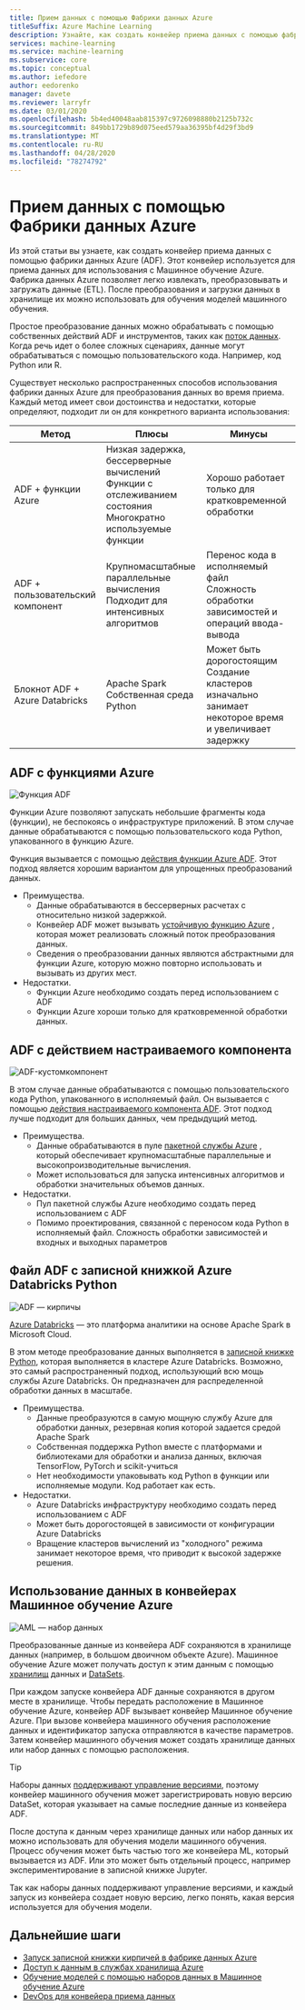 ```yaml
---
title: Прием данных с помощью Фабрики данных Azure
titleSuffix: Azure Machine Learning
description: Узнайте, как создать конвейер приема данных с помощью фабрики данных Azure.
services: machine-learning
ms.service: machine-learning
ms.subservice: core
ms.topic: conceptual
ms.author: iefedore
author: eedorenko
manager: davete
ms.reviewer: larryfr
ms.date: 03/01/2020
ms.openlocfilehash: 5b4ed40048aab815397c9726098880b2125b732c
ms.sourcegitcommit: 849bb1729b89d075eed579aa36395bf4d29f3bd9
ms.translationtype: MT
ms.contentlocale: ru-RU
ms.lasthandoff: 04/28/2020
ms.locfileid: "78274792"
---
```

# <a name="data-ingestion-with-azure-data-factory"></a>Прием данных с помощью Фабрики данных Azure

Из этой статьи вы узнаете, как создать конвейер приема данных с помощью фабрики данных Azure (ADF). Этот конвейер используется для приема данных для использования с Машинное обучение Azure. Фабрика данных Azure позволяет легко извлекать, преобразовывать и загружать данные (ETL). После преобразования и загрузки данных в хранилище их можно использовать для обучения моделей машинного обучения.

Простое преобразование данных можно обрабатывать с помощью собственных действий ADF и инструментов, таких как [поток данных](https://docs.microsoft.com/azure/data-factory/control-flow-execute-data-flow-activity). Когда речь идет о более сложных сценариях, данные могут обрабатываться с помощью пользовательского кода. Например, код Python или R.

Существует несколько распространенных способов использования фабрики данных Azure для преобразования данных во время приема. Каждый метод имеет свои достоинства и недостатки, которые определяют, подходит ли он для конкретного варианта использования:

| Метод | Плюсы | Минусы |
| ----- | ----- | ----- |
| ADF + функции Azure | Низкая задержка, бессерверные вычислений</br>Функции с отслеживанием состояния</br>Многократно используемые функции | Хорошо работает только для кратковременной обработки |
| ADF + пользовательский компонент | Крупномасштабные параллельные вычисления</br>Подходит для интенсивных алгоритмов | Перенос кода в исполняемый файл</br>Сложность обработки зависимостей и операций ввода-вывода |
| Блокнот ADF + Azure Databricks | Apache Spark</br>Собственная среда Python | Может быть дорогостоящим</br>Создание кластеров изначально занимает некоторое время и увеличивает задержку

## <a name="adf-with-azure-functions"></a>ADF с функциями Azure

![Функция ADF](media/how-to-data-ingest-adf/adf-function.png)

Функции Azure позволяют запускать небольшие фрагменты кода (функции), не беспокоясь о инфраструктуре приложений. В этом случае данные обрабатываются с помощью пользовательского кода Python, упакованного в функцию Azure. 

Функция вызывается с помощью [действия функции Azure ADF](https://docs.microsoft.com/azure/data-factory/control-flow-azure-function-activity). Этот подход является хорошим вариантом для упрощенных преобразований данных. 

* Преимущества.
    * Данные обрабатываются в бессерверных расчетах с относительно низкой задержкой.
    * Конвейер ADF может вызывать [устойчивую функцию Azure](/azure/azure-functions/durable/durable-functions-overview) , которая может реализовать сложный поток преобразования данных. 
    * Сведения о преобразовании данных являются абстрактными для функции Azure, которую можно повторно использовать и вызывать из других мест.
* Недостатки.
    * Функции Azure необходимо создать перед использованием с ADF
    * Функции Azure хороши только для кратковременной обработки данных.

## <a name="adf-with-custom-component-activity"></a>ADF с действием настраиваемого компонента

![ADF-кустомкомпонент](media/how-to-data-ingest-adf/adf-customcomponent.png)

В этом случае данные обрабатываются с помощью пользовательского кода Python, упакованного в исполняемый файл. Он вызывается с помощью [действия настраиваемого компонента ADF](https://docs.microsoft.com/azure/data-factory/transform-data-using-dotnet-custom-activity). Этот подход лучше подходит для больших данных, чем предыдущий метод.

* Преимущества.
    * Данные обрабатываются в пуле [пакетной службы Azure](https://docs.microsoft.com/azure/batch/batch-technical-overview) , который обеспечивает крупномасштабные параллельные и высокопроизводительные вычисления.
    * Может использоваться для запуска интенсивных алгоритмов и обработки значительных объемов данных.
* Недостатки.
    * Пул пакетной службы Azure необходимо создать перед использованием с ADF
    * Помимо проектирования, связанной с переносом кода Python в исполняемый файл. Сложность обработки зависимостей и входных и выходных параметров

## <a name="adf-with-azure-databricks-python-notebook"></a>Файл ADF с записной книжкой Azure Databricks Python

![ADF — кирпичы](media/how-to-data-ingest-adf/adf-databricks.png)

[Azure Databricks](https://azure.microsoft.com/services/databricks/) — это платформа аналитики на основе Apache Spark в Microsoft Cloud.

В этом методе преобразование данных выполняется в [записной книжке Python](https://docs.microsoft.com/azure/data-factory/transform-data-using-databricks-notebook), которая выполняется в кластере Azure Databricks. Возможно, это самый распространенный подход, использующий всю мощь службы Azure Databricks. Он предназначен для распределенной обработки данных в масштабе.

* Преимущества.
    * Данные преобразуются в самую мощную службу Azure для обработки данных, резервная копия которой задается средой Apache Spark
    * Собственная поддержка Python вместе с платформами и библиотеками для обработки и анализа данных, включая TensorFlow, PyTorch и scikit-учиться
    * Нет необходимости упаковывать код Python в функции или исполняемые модули. Код работает как есть.
* Недостатки.
    * Azure Databricks инфраструктуру необходимо создать перед использованием с ADF
    * Может быть дорогостоящей в зависимости от конфигурации Azure Databricks
    * Вращение кластеров вычислений из "холодного" режима занимает некоторое время, что приводит к высокой задержке решения. 
    

## <a name="consuming-data-in-azure-machine-learning-pipelines"></a>Использование данных в конвейерах Машинное обучение Azure

![AML — набор данных](media/how-to-data-ingest-adf/aml-dataset.png)

Преобразованные данные из конвейера ADF сохраняются в хранилище данных (например, в большом двоичном объекте Azure). Машинное обучение Azure может получать доступ к этим данным с помощью [хранилищ](https://docs.microsoft.com/azure/machine-learning/how-to-access-data#create-and-register-datastores) данных и [DataSets](https://docs.microsoft.com/azure/machine-learning/how-to-create-register-datasets).

При каждом запуске конвейера ADF данные сохраняются в другом месте в хранилище. Чтобы передать расположение в Машинное обучение Azure, конвейер ADF вызывает конвейер Машинное обучение Azure. При вызове конвейера машинного обучения расположение данных и идентификатор запуска отправляются в качестве параметров. Затем конвейер машинного обучения может создать хранилище данных или набор данных с помощью расположения. 

> [!TIP]
> Наборы данных [поддерживают управление версиями](https://docs.microsoft.com/azure/machine-learning/how-to-version-track-datasets), поэтому конвейер машинного обучения может зарегистрировать новую версию DataSet, которая указывает на самые последние данные из конвейера ADF.

После доступа к данным через хранилище данных или набор данных их можно использовать для обучения модели машинного обучения. Процесс обучения может быть частью того же конвейера ML, который вызывается из ADF. Или это может быть отдельный процесс, например экспериментирование в записной книжке Jupyter.

Так как наборы данных поддерживают управление версиями, и каждый запуск из конвейера создает новую версию, легко понять, какая версия используется для обучения модели.

## <a name="next-steps"></a>Дальнейшие шаги

* [Запуск записной книжки кирпичей в фабрике данных Azure](https://docs.microsoft.com/azure/data-factory/transform-data-using-databricks-notebook)
* [Доступ к данным в службах хранилища Azure](https://docs.microsoft.com/azure/machine-learning/how-to-access-data#create-and-register-datastores)
* [Обучение моделей с помощью наборов данных в Машинное обучение Azure](https://docs.microsoft.com/azure/machine-learning/how-to-train-with-datasets)
* [DevOps для конвейера приема данных](https://docs.microsoft.com/azure/machine-learning/how-to-cicd-data-ingestion)

